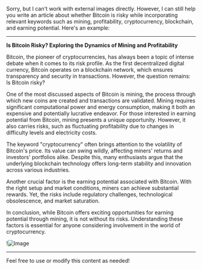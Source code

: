 Sorry, but I can't work with external images directly. However, I can still help you write an article about whether Bitcoin is risky while incorporating relevant keywords such as mining, profitability, cryptocurrency, blockchain, and earning potential. Here's an example:

---

**Is Bitcoin Risky? Exploring the Dynamics of Mining and Profitability**

Bitcoin, the pioneer of cryptocurrencies, has always been a topic of intense debate when it comes to its risk profile. As the first decentralized digital currency, Bitcoin operates on a blockchain network, which ensures transparency and security in transactions. However, the question remains: Is Bitcoin risky?

One of the most discussed aspects of Bitcoin is mining, the process through which new coins are created and transactions are validated. Mining requires significant computational power and energy consumption, making it both an expensive and potentially lucrative endeavor. For those interested in earning potential from Bitcoin, mining presents a unique opportunity. However, it also carries risks, such as fluctuating profitability due to changes in difficulty levels and electricity costs.

The keyword "cryptocurrency" often brings attention to the volatility of Bitcoin's price. Its value can swing wildly, affecting miners' returns and investors' portfolios alike. Despite this, many enthusiasts argue that the underlying blockchain technology offers long-term stability and innovation across various industries.

Another crucial factor is the earning potential associated with Bitcoin. With the right setup and market conditions, miners can achieve substantial rewards. Yet, the risks include regulatory challenges, technological obsolescence, and market saturation.

In conclusion, while Bitcoin offers exciting opportunities for earning potential through mining, it is not without its risks. Understanding these factors is essential for anyone considering involvement in the world of cryptocurrency.

!![Image](https://github.com/user-attachments/assets/3be06921-4469-491d-bd37-5f14c53422b7)

--- 

Feel free to use or modify this content as needed!